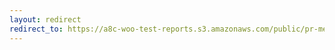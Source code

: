 ```yaml
---
layout: redirect
redirect_to: https://a8c-woo-test-reports.s3.amazonaws.com/public/pr-merge/37642/e2e/index.html
---
```


